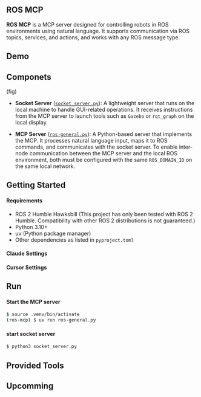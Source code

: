 ## ROS MCP
**ROS MCP** is a MCP server designed for controlling robots in ROS environments using natural language. 
It supports communication via ROS topics, services, and actions, and works with any ROS message type.

## Demo
## Componets
(fig)
- **Socket Server** ([`socket_server.py`](https://github.com/Yutarop/ros-mcp/blob/main/src/socket_server.py)): A lightweight server that runs on the local machine to handle GUI-related operations. 
It receives instructions from the MCP server to launch tools such as `Gazebo` or `rqt_graph` on the local display.

- **MCP Server** ([`ros-general.py`](https://github.com/Yutarop/ros-mcp/blob/main/ros-general.py)): A Python-based server that implements the MCP.
It processes natural language input, maps it to ROS commands, and communicates with the socket server.
To enable inter-node communication between the MCP server and the local ROS environment, both must be configured with the same `ROS_DOMAIN_ID` on the same local network.

## Getting Started
#### Requirements
- ROS 2 Humble Hawksbill (This project has only been tested with ROS 2 Humble. Compatibility with other ROS 2 distributions is not guaranteed.)
- Python 3.10+
- uv (Python package manager)
- Other dependencies as listed in `pyproject.toml`
#### Claude Settings
#### Cursor Settings

## Run
#### Start the MCP server
```bash
$ source .venv/bin/activate
(ros-mcp) $ uv run ros-general.py
```
#### start socket server
```bash
$ python3 socket_server.py
```

## Provided Tools
## Upcomming
